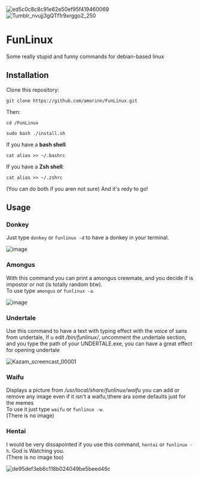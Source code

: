 
![ed5c0c8c8c91e62e50ef95f419460069](https://user-images.githubusercontent.com/83926750/140592354-d8e15845-dd1b-4a85-bc10-2684984fedfd.png) ![Tumblr_nvujj3gQTf1r9xrggo2_250](https://user-images.githubusercontent.com/83926750/140592344-11b5c93d-e7cd-4695-addb-9b63ae92aa1d.gif)



# FunLinux
Some really stupid and funny commands for debian-based linux
## Installation
Clone this repository:
```
git clone https://github.com/amorinn/FunLinux.git
```
Then:
```
cd /FunLinux

sudo bash ./install.sh
```
If you have a **bash shell**:
```
cat alias >> ~/.bashrc
```
If you have a **Zsh shell**:
```
cat alias >> ~/.zshrc
```
(You can do both if you aren not sure)
And it's redy to go!

## Usage
### Donkey
Just type ```donkey``` or ```funlinux -d``` to have a donkey in your terminal.

![image](https://user-images.githubusercontent.com/83926750/140591285-b0c14108-f519-4ee0-8133-3753358eb5eb.png) 


### Amongus
With this command you can print a amongus crewmate, and you decide if is impostor or not (is totally random btw).\
To use type ```amongus``` or ```funlinux -a```.

![image](https://user-images.githubusercontent.com/83926750/140591476-5360dd35-4ba4-4f99-93ff-20f5df7e47e1.png)

### Undertale
Use this command to have a text with typing effect with the voice of sans from undertale,
If u edit */bin/funlinux/*, uncomment the undertale section, and you type the path of your UNDERTALE.exe, you can have a great effect for opening undertale

![Kazam_screencast_00001](https://user-images.githubusercontent.com/83926750/140591971-72ffdfbf-fa84-4bd8-b8a4-7737cfaabc4c.gif)



### Waifu
Displays a picture from */usr/local/share/funlinux/waifu* you can add or remove any image even if it isn't a waifu,\there ara some defaults just for the memes\
To use it just type ```waifu``` or ```funlinux -w```.\
(There is no image)

### Hentai
I would be very dissapointed if you use this command, ```hentai``` or ```funlinux -h```.
God is Watching you.\
(There is no image too)

![de95def3eb6c118b024049be5beed46c](https://user-images.githubusercontent.com/83926750/140592430-aec5c28e-77da-4bef-bde4-fae7687bffb1.gif)

